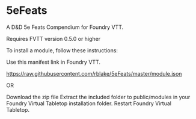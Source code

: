 # 5eFeats
A D&amp;D 5e Feats Compendium for Foundry VTT.


Requires FVTT version 0.5.0 or higher

To install a module, follow these instructions:


Use this manifest link in Foundry VTT.

https://raw.githubusercontent.com/rblake/5eFeats/master/module.json

OR

Download the zip file
Extract the included folder to public/modules in your Foundry Virtual Tabletop installation folder.
Restart Foundry Virtual Tabletop.

